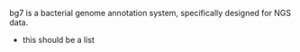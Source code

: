 

bg7 is a bacterial genome annotation system, specifically designed for NGS data. 

- this should be a list


